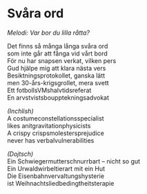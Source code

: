 # Svåra ord

_Melodi: Var bor du lilla råtta?_

Det finns så många långa svåra ord  
som inte går att fånga vid vårt bord  
För nu har snapsen verkat, vilken pers  
Gud hjälpe mig att klara nästa vers  
Besiktningsprotokollet, ganska lätt  
men 30-års-krigsgrollet, mera svett  
Ett fotbollsVMshalvtidsreferat  
En arvstvistsboupptekningsadvokat

_(Inchlish)_  
A costumeconstellationsspecialist  
likes anitgravitationphysicists  
A crispy crispsmolestersprejudice  
never has verbalvulnerabilities

_(Dojtsch)_  
Ein Schwiegermutterschnurrbart – nicht so gut  
Ein Urwaldwirbeltierart mit ein Hut  
Die Eisenbahnvervaltungshysterie  
ist Weihnachtsliedbedingtheitsterapie
